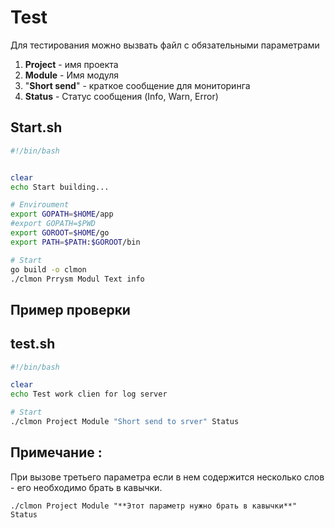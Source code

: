 # Test  


Для тестирования можно вызвать файл с обязательными параметрами
1. **Project**       - имя проекта
2. **Module**        - Имя модуля
3. "**Short send**"  - краткое сообщение для мониторинга
4. **Status**        - Статус сообщения (Info, Warn, Error)

## Start.sh
```sh
#!/bin/bash


clear
echo Start building...

# Enviroument
export GOPATH=$HOME/app
#export GOPATH=$PWD
export GOROOT=$HOME/go
export PATH=$PATH:$GOROOT/bin

# Start
go build -o clmon
./clmon Prrysm Modul Text info
```


## Пример проверки
## test.sh

```sh
#!/bin/bash

clear
echo Test work clien for log server

# Start
./clmon Project Module "Short send to srver" Status
```

## Примечание :
При вызове третьего параметра если в нем содержится несколько слов - его необходимо брать в кавычки.

```
./clmon Project Module "**Этот параметр нужно брать в кавычки**" Status
```


